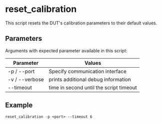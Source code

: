 # reset_calibration

This script resets the DUT's calibration parameters to their default values.

## Parameters

Arguments with expected parameter available in this script:

| Parameter      | Values                                  |
|----------------|-----------------------------------------|
| -p / --port    | Specify communication interface         |
| -v / --verbose | prints additional debug information     |
| --timeout      | time in second until the script timeout |

## Example

```
reset_calibration -p <port> --timeout 6
```
